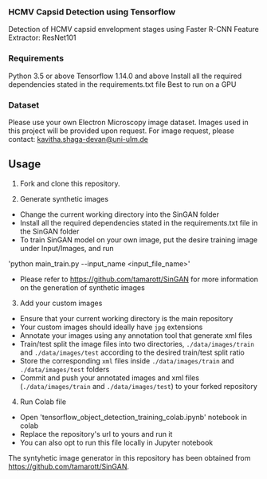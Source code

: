 ###  HCMV Capsid Detection using Tensorflow

Detection of HCMV capsid envelopment stages using Faster R-CNN
Feature Extractor: ResNet101

### Requirements

Python 3.5 or above
Tensorflow 1.14.0 and above
Install all the required dependencies stated in the requirements.txt file
Best to run on a GPU 

### Dataset

Please use your own Electron Microscopy image dataset.
Images used in this project will be provided upon request.
For image request, please contact: kavitha.shaga-devan@uni-ulm.de


## Usage

1) Fork and clone this repository.

2) Generate synthetic images
- Change the current working directory into the SinGAN folder
- Install all the required dependencies stated in the requirements.txt file in the SinGAN folder
- To train SinGAN model on your own image, put the desire training image under Input/Images, and run

'python main_train.py --input_name <input_file_name>'

- Please refer to https://github.com/tamarott/SinGAN for more information on the generation of synthetic images

3) Add your custom images
- Ensure that your current working directory is the main repository
- Your custom images should ideally  have `jpg` extensions
- Annotate your images using any annotation tool that generate xml files
- Train/test split the image files into two directories, `./data/images/train` and `./data/images/test` according to the desired train/test split ratio
- Store the corresponding `xml` files inside `./data/images/train` and `./data/images/test` folders
- Commit and push your annotated images and xml files (`./data/images/train` and `./data/images/test`) to your forked repository

4) Run Colab file
- Open 'tensorflow_object_detection_training_colab.ipynb' notebook in colab
- Replace the repository's url to yours and run it
- You can also opt to run this file locally in Jupyter notebook


The syntyhetic image generator in this repository has been obtained from https://github.com/tamarott/SinGAN.


